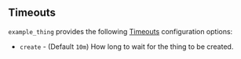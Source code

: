 ## Timeouts

`example_thing` provides the following [Timeouts](/docs/configuration/resources.html#timeouts)
configuration options:

* `create` - (Default `10m`) How long to wait for the thing to be created.
